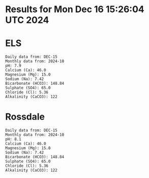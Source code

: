 # Results for Mon Dec 16 15:26:04 UTC 2024
# ELS
```
Daily data from: DEC-15
Monthly data from: 2024-10
pH: 7.9
Calcium (Ca): 46.0
Magnesium (Mg): 15.0
Sodium (Na): 7.42
Bicarbonate (HCO3): 148.84
Sulphate (SO4): 65.0
Chloride (Cl): 5.36
Alkalinity (CaCO3): 122
```
# Rossdale
```
Daily data from: DEC-15
Monthly data from: 2024-10
pH: 8.1
Calcium (Ca): 46.0
Magnesium (Mg): 15.0
Sodium (Na): 7.42
Bicarbonate (HCO3): 148.84
Sulphate (SO4): 65.0
Chloride (Cl): 5.36
Alkalinity (CaCO3): 122
```
